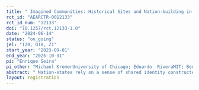 ```yaml
---
title: " Imagined Communities: Historical Sites and Nation-building in High Schools"
rct_id: "AEARCTR-0012133"
rct_id_num: "12133"
doi: "10.1257/rct.12133-1.0"
date: "2024-06-14"
status: "on_going"
jel: "I20, O10, Z1"
start_year: "2023-09-01"
end_year: "2025-10-31"
pi: "Enrique Seira"
pi_other: "Michael KremerUniversity of Chicago; Eduardo  RiveraMIT; Benjamin KrauseUniversity of Chicago"
abstract: " Nation-states rely on a sense of shared identity constructed through narrative. Anderson (1983) argued that nations are “Imagined Communities” constructed by narrative, schools, museums, monuments and maps. We study the impact of a high-school program in Mexico that takes low-income students to visit sites that are an integral part of the Mexican nation’s history. We examine whether this generates a heightened sense of national identity and reduces feelings of exclusion, and the extent to which this generates public good provision, political participation, and government legitimacy. We do this as part of a new program created by the government of Puebla (“Journeys of National Heritage”) that is currently being scaled up."
layout: registration
---
```


